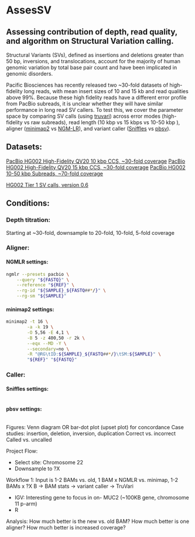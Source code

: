 # AssesSV

## Assessing contribution of depth, read quality, and algorithm on Structural Variation calling.

Structural Variants (SVs), defined as insertions and deletions greater than 50 bp, inversions, and translocations, account for the majority of human genomic variation by total base pair count and have been implicated in genomic disorders. 

Pacific Biosciences has recently released two ~30-fold datasets of high-fidelity long reads, with mean insert sizes of 10 and 15 kb and read qualities above 99%. Because these high fidelity reads have a different error profile from PacBio subreads, it is unclear whether they will have similar performance in long read SV callers.  To test this, we cover the parameter space by comparing SV calls (using [truvari](https://github.com/spiralgenetics/truvari)) across error modes (high-fidelity vs raw subreads), read length (10 kbp vs 15 kbps vs 10-50 kbp ), aligner ([minimap2](https://github.com/lh3/minimap2) vs [NGM-LR](https://github.com/philres/ngmlr)), and variant caller ([Sniffles](https://github.com/fritzsedlazeck/Sniffles) vs [pbsv](https://github.com/PacificBiosciences/pbsv)).

## Datasets: 

[PacBio HG002 High-Fidelity QV20 10 kbp CCS, ~30-fold coverage](ftp://ftp-trace.ncbi.nlm.nih.gov/giab/ftp/data/AshkenazimTrio/HG002_NA24385_son/PacBio_CCS_10kb/)
[PacBio HG002 High-Fidelity QV20 15 kbp CCS, ~30-fold coverage](ftp://ftp-trace.ncbi.nlm.nih.gov/giab/ftp/data/AshkenazimTrio/HG002_NA24385_son/PacBio_CCS_15kb/)
[PacBio HG002 10-50 kbp Subreads, ~70-fold coverage](ftp://ftp-trace.ncbi.nlm.nih.gov/giab/ftp/data/AshkenazimTrio/HG002_NA24385_son/PacBio_MtSinai_NIST/PacBio_fasta/)

[HG002 Tier 1 SV calls, version 0.6]()

## Conditions:

### Depth titration:
Starting at ~30-fold, downsample to 20-fold, 10-fold, 5-fold coverage

### Aligner:
#### NGMLR settings:
```bash
ngmlr --presets pacbio \
	--query "${FASTQ}" \
	--reference "${REF}" \
	--rg-id "${SAMPLE}_${FASTQ##*/}" \
	--rg-sm "${SAMPLE}"
```
#### minimap2 settings:
```bash
minimap2 -t 16 \
        -a -k 19 \
        -O 5,56 -E 4,1 \
        -B 5 -z 400,50 -r 2k \
        --eqx --MD -Y \
        --secondary=no \
        -R "@RG\tID:${SAMPLE}_${FASTQ##*/}\tSM:${SAMPLE}" \
        "${REF}" "${FASTQ}"
```
### Caller:
#### Sniffles settings:
```bash
```
#### pbsv settings:
```bash
```

Figures:
Venn diagram OR bar-dot plot (upset plot) for concordance
Case studies: insertion, deletion, inversion, duplication
	Correct vs. incorrect 
	Called vs. uncalled

Project Flow:
- Select site: Chromosome 22
- Downsample to ?X

Workflow 1: Input is 1-2 BAMs vs. old, 1 BAM x NGMLR vs. minimap, 1-2 BAMs x ?X
B -> BAM stats -> variant caller -> TruVari

- IGV: Interesting gene to focus in on- MUC2 (~100KB gene, chromosome 11 p-arm)
- R

Analysis: 
How much better is the new vs. old BAM? 
How much better is one aligner?
How much better is increased coverage? 
